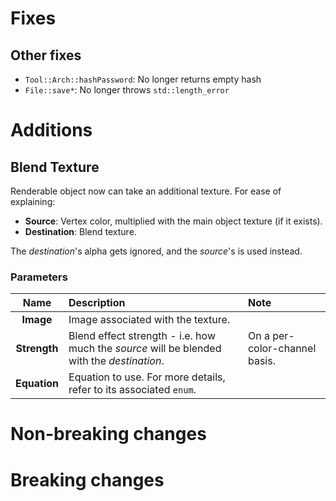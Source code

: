 # Fixes

## Other fixes

- `Tool::Arch::hashPassword`: No longer returns empty hash
- `File::save*`: No longer throws `std::length_error`

# Additions

## Blend Texture

Renderable object now can take an additional texture. For ease of explaining:

- **Source**: Vertex color, multiplied with the main object texture (if it exists).
- **Destination**: Blend texture.

The *destination*'s alpha gets ignored, and the *source*'s is used instead.

### Parameters

|Name|Description|Note|
|:-:|:-|:-|
|**Image**|Image associated with the texture.||
|**Strength**|Blend effect strength - i.e. how much the *source* will be blended with the *destination*.|On a per-color-channel basis.|
|**Equation**|Equation to use. For more details, refer to its associated `enum`.||

# Non-breaking changes

# Breaking changes